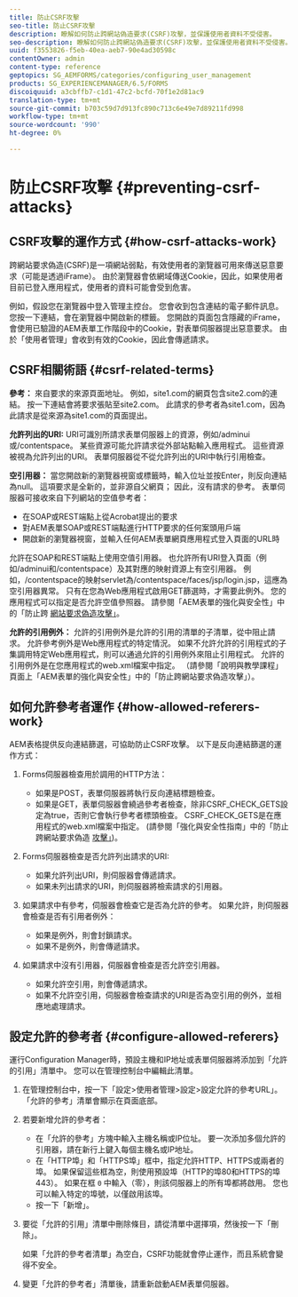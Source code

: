 ```yaml
---
title: 防止CSRF攻擊
seo-title: 防止CSRF攻擊
description: 瞭解如何防止跨網站偽造要求(CSRF)攻擊，並保護使用者資料不受侵害。
seo-description: 瞭解如何防止跨網站偽造要求(CSRF)攻擊，並保護使用者資料不受侵害。
uuid: f3553826-f5eb-40ea-aeb7-90e4ad30598c
contentOwner: admin
content-type: reference
geptopics: SG_AEMFORMS/categories/configuring_user_management
products: SG_EXPERIENCEMANAGER/6.5/FORMS
discoiquuid: a3cbffb7-c1d1-47c2-bcfd-70f1e2d81ac9
translation-type: tm+mt
source-git-commit: b703c59d7d913fc890c713c6e49e7d89211fd998
workflow-type: tm+mt
source-wordcount: '990'
ht-degree: 0%

---
```



# 防止CSRF攻擊 {#preventing-csrf-attacks}

## CSRF攻擊的運作方式 {#how-csrf-attacks-work}

跨網站要求偽造(CSRF)是一項網站弱點，有效使用者的瀏覽器可用來傳送惡意要求（可能是透過iFrame）。 由於瀏覽器會依網域傳送Cookie，因此，如果使用者目前已登入應用程式，使用者的資料可能會受到危害。

例如，假設您在瀏覽器中登入管理主控台。 您會收到包含連結的電子郵件訊息。 您按一下連結，會在瀏覽器中開啟新的標籤。 您開啟的頁面包含隱藏的iFrame，會使用已驗證的AEM表單工作階段中的Cookie，對表單伺服器提出惡意要求。 由於「使用者管理」會收到有效的Cookie，因此會傳遞請求。

## CSRF相關術語 {#csrf-related-terms}

**參考：** 來自要求的來源頁面地址。 例如，site1.com的網頁包含site2.com的連結。 按一下連結會將要求張貼至site2.com。 此請求的參考者為site1.com，因為此請求是從來源為site1.com的頁面提出。

**允許列出的URI:** URI可識別所請求表單伺服器上的資源，例如/adminui或/contentspace。 某些資源可能允許請求從外部站點輸入應用程式。 這些資源被視為允許列出的URI。 表單伺服器從不從允許列出的URI中執行引用檢查。

**空引用器：** 當您開啟新的瀏覽器視窗或標籤時，輸入位址並按Enter，則反向連結為null。 這項要求是全新的，並非源自父網頁； 因此，沒有請求的參考。 表單伺服器可接收來自下列網站的空值參考者：

* 在SOAP或REST端點上從Acrobat提出的要求
* 對AEM表單SOAP或REST端點進行HTTP要求的任何案頭用戶端
* 開啟新的瀏覽器視窗，並輸入任何AEM表單網頁應用程式登入頁面的URL時

允許在SOAP和REST端點上使用空值引用器。 也允許所有URI登入頁面（例如/adminui和/contentspace）及其對應的映射資源上有空引用器。 例如，/contentspace的映射servlet為/contentspace/faces/jsp/login.jsp，這應為空引用器異常。 只有在您為Web應用程式啟用GET篩選時，才需要此例外。 您的應用程式可以指定是否允許空值參照器。 請參閱「AEM表單的強化與安全性」中的「防止跨 [網站要求偽造攻擊」](https://help.adobe.com/en_US/livecycle/11.0/HardeningSecurity/index.html)。

**允許的引用例外：** 允許的引用例外是允許的引用的清單的子清單，從中阻止請求。 允許參考例外是Web應用程式的特定情況。 如果不允許允許的引用程式的子集調用特定Web應用程式，則可以通過允許的引用例外來阻止引用程式。 允許的引用例外是在您應用程式的web.xml檔案中指定。 （請參閱「說明與教學課程」頁面上「AEM表單的強化與安全性」中的「防止跨網站要求偽造攻擊」）。

## 如何允許參考者運作 {#how-allowed-referers-work}

AEM表格提供反向連結篩選，可協助防止CSRF攻擊。 以下是反向連結篩選的運作方式：

1. Forms伺服器檢查用於調用的HTTP方法：

   * 如果是POST，表單伺服器將執行反向連結標題檢查。
   * 如果是GET，表單伺服器會繞過參考者檢查，除非CSRF_CHECK_GETS設定為true，否則它會執行參考者標頭檢查。 CSRF_CHECK_GETS是在應用程式的web.xml檔案中指定。 (請參閱「強化與安全性指南」中的「防止跨網站要求偽造 [攻擊」](https://help.adobe.com/en_US/livecycle/11.0/HardeningSecurity/index.html))。

1. Forms伺服器檢查是否允許列出請求的URI:

   * 如果允許列出URI，則伺服器會傳遞請求。
   * 如果未列出請求的URI，則伺服器將檢索請求的引用器。

1. 如果請求中有參考，伺服器會檢查它是否為允許的參考。 如果允許，則伺服器會檢查是否有引用者例外：

   * 如果是例外，則會封鎖請求。
   * 如果不是例外，則會傳遞請求。

1. 如果請求中沒有引用器，伺服器會檢查是否允許空引用器。

   * 如果允許空引用，則會傳遞請求。
   * 如果不允許空引用，伺服器會檢查請求的URI是否為空引用的例外，並相應地處理請求。

## 設定允許的參考者 {#configure-allowed-referers}

運行Configuration Manager時，預設主機和IP地址或表單伺服器將添加到「允許的引用」清單中。 您可以在管理控制台中編輯此清單。

1. 在管理控制台中，按一下「設定>使用者管理>設定>設定允許的參考URL」。 「允許的參考」清單會顯示在頁面底部。
1. 若要新增允許的參考者：

   * 在「允許的參考」方塊中輸入主機名稱或IP位址。 要一次添加多個允許的引用器，請在新行上鍵入每個主機名或IP地址。
   * 在「HTTP埠」和「HTTPS埠」框中，指定允許HTTP、HTTPS或兩者的埠。 如果保留這些框為空，則使用預設埠（HTTP的埠80和HTTPS的埠443）。 如果在框 `0` 中輸入（零），則該伺服器上的所有埠都將啟用。 您也可以輸入特定的埠號，以僅啟用該埠。
   * 按一下「新增」。

1. 要從「允許的引用」清單中刪除條目，請從清單中選擇項，然後按一下「刪除」。

   如果「允許的參考者清單」為空白，CSRF功能就會停止運作，而且系統會變得不安全。

1. 變更「允許的參考者」清單後，請重新啟動AEM表單伺服器。


